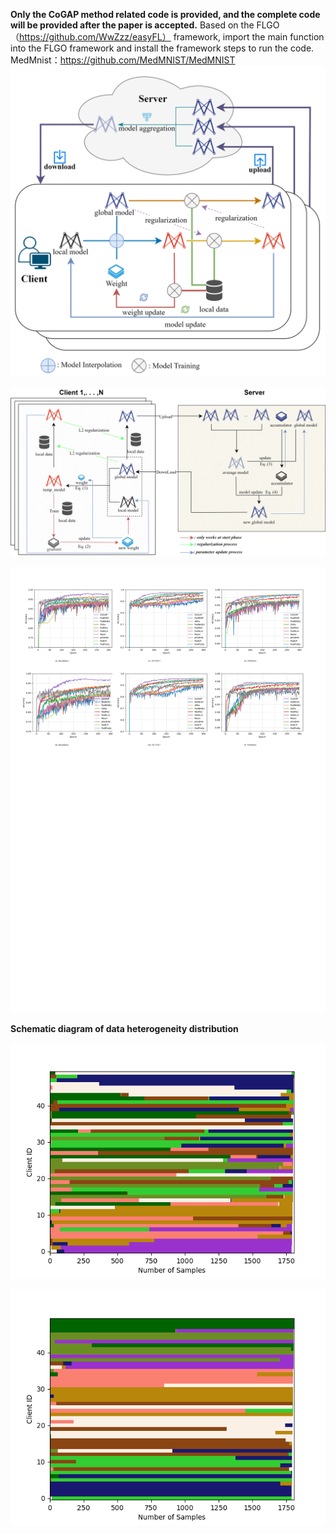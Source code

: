 **Only the CoGAP method related code is provided, and the complete code will be provided after the paper is accepted.**
Based on the FLGO（https://github.com/WwZzz/easyFL） framework, import the main function into the FLGO framework and install the framework steps to run the code.
MedMnist：https://github.com/MedMNIST/MedMNIST
![](Readme.assets/CoGAP框架图1.svg)


![](Readme.assets/CoGAP框架图2.svg)

![](Readme.assets/Res.svg)


**Schematic diagram of data heterogeneity distribution**


![](Readme.assets/res-17183508190744.png)

![](Readme.assets/res-17183508854808.png)
